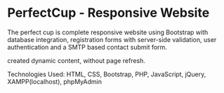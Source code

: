 # PerfectCup - Responsive Website

The perfect cup is complete responsive website using Bootstrap with database integration, registration forms with server-side validation, user authentication 
and a SMTP based contact submit form. 

created dynamic content, without page refresh.

Technologies Used:  HTML, CSS, Bootstrap, PHP, JavaScript, jQuery, XAMPP(localhost), phpMyAdmin
